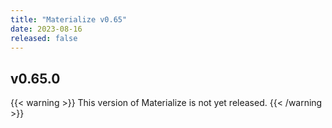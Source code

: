 ```yaml
---
title: "Materialize v0.65"
date: 2023-08-16
released: false
---
```


## v0.65.0

{{< warning >}}
This version of Materialize is not yet released.
{{< /warning >}}
